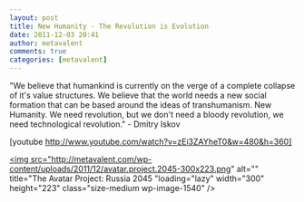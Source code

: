 ```yaml
---
layout: post
title: New Humanity - The Revolution is Evolution
date: 2011-12-03 20:41
author: metavalent
comments: true
categories: [metavalent]
---
```

"We believe that humankind is currently on the verge of a complete collapse of it's value structures. We believe that the world needs a new social formation that can be based around the ideas of transhumanism. New Humanity. We need revolution, but we don't need a bloody revolution, we need technological revolution." - Dmitry Iskov

[youtube http://www.youtube.com/watch?v=zEi3ZAYheT0&w=480&h=360]

<a href="http://metavalent.files.wordpress.com/2011/12/avatar-project-2045.png" rel="attachment wp-att-1540"><img src="http://metavalent.com/wp-content/uploads/2011/12/avatar.project.2045-300x223.png" alt="" title="The Avatar Project: Russia 2045 "loading="lazy" width="300" height="223" class="size-medium wp-image-1540" /></a>
